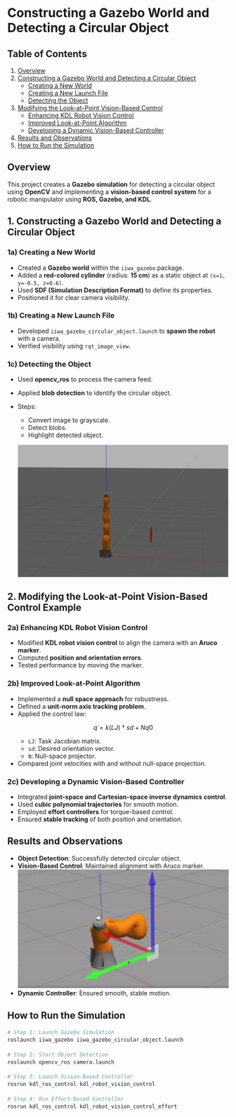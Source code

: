 #  Constructing a Gazebo World and Detecting a Circular Object

## Table of Contents
1. [Overview](#overview)
2. [Constructing a Gazebo World and Detecting a Circular Object](#1-constructing-a-gazebo-world-and-detecting-a-circular-object)
   - [Creating a New World](#1a-creating-a-new-world)
   - [Creating a New Launch File](#1b-creating-a-new-launch-file)
   - [Detecting the Object](#1c-detecting-the-object)
3. [Modifying the Look-at-Point Vision-Based Control](#2-modifying-the-look-at-point-vision-based-control-example)
   - [Enhancing KDL Robot Vision Control](#2a-enhancing-kdl-robot-vision-control)
   - [Improved Look-at-Point Algorithm](#2b-improved-look-at-point-algorithm)
   - [Developing a Dynamic Vision-Based Controller](#2c-developing-a-dynamic-version-of-the-vision-based-controller)
4. [Results and Observations](#results-and-observations)
5. [How to Run the Simulation](#how-to-run-the-simulation)


## Overview
This project creates a **Gazebo simulation** for detecting a circular object using **OpenCV** and implementing a **vision-based control system** for a robotic manipulator using **ROS, Gazebo, and KDL**.

## 1. Constructing a Gazebo World and Detecting a Circular Object

### 1a) Creating a New World
- Created a **Gazebo world** within the `iiwa_gazebo` package.
- Added a **red-colored cylinder** (radius: **15 cm**) as a static object at `(x=1, y=-0.5, z=0.6)`.
- Used **SDF (Simulation Description Format)** to define its properties.
- Positioned it for clear camera visibility.

### 1b) Creating a New Launch File
- Developed `iiwa_gazebo_circular_object.launch` to **spawn the robot** with a camera.
- Verified visibility using `rqt_image_view`.

### 1c) Detecting the Object
- Used **opencv_ros** to process the camera feed.
- Applied **blob detection** to identify the circular object.
- Steps:
  - Convert image to grayscale.
  - Detect blobs.
  - Highlight detected object.
    
  ![Pac-Man Simulation](https://github.com/ValentinaGiannotti/Homework3/blob/main/detection.png)


## 2. Modifying the Look-at-Point Vision-Based Control Example

### 2a) Enhancing KDL Robot Vision Control
- Modified **KDL robot vision control** to align the camera with an **Aruco marker**.
- Computed **position and orientation errors**.
- Tested performance by moving the marker.

### 2b) Improved Look-at-Point Algorithm
- Implemented a **null space approach** for robustness.
- Defined a **unit-norm axis tracking problem**.
- Applied the control law:
  ```math
  q̇ = k(LJ)†sd + Nq̇0
  ```
  - `LJ`: Task Jacobian matrix.
  - `sd`: Desired orientation vector.
  - `N`: Null-space projector.
- Compared joint velocities with and without null-space projection.

### 2c) Developing a Dynamic Vision-Based Controller
- Integrated **joint-space and Cartesian-space inverse dynamics control**.
- Used **cubic polynomial trajectories** for smooth motion.
- Employed **effort controllers** for torque-based control.
- Ensured **stable tracking** of both position and orientation.

## Results and Observations
- **Object Detection**: Successfully detected circular object.
- **Vision-Based Control**: Maintained alignment with Aruco marker.
   ![Pac-Man Simulation](https://github.com/ValentinaGiannotti/Homework3/blob/main/aruco.gif)
- **Dynamic Controller**: Ensured smooth, stable motion.
  

## How to Run the Simulation
```bash
# Step 1: Launch Gazebo Simulation
roslaunch iiwa_gazebo iiwa_gazebo_circular_object.launch

# Step 2: Start Object Detection
roslaunch opencv_ros camera.launch

# Step 3: Launch Vision-Based Controller
rosrun kdl_ros_control kdl_robot_vision_control

# Step 4: Run Effort-Based Controller
rosrun kdl_ros_control kdl_robot_vision_control_effort
```


